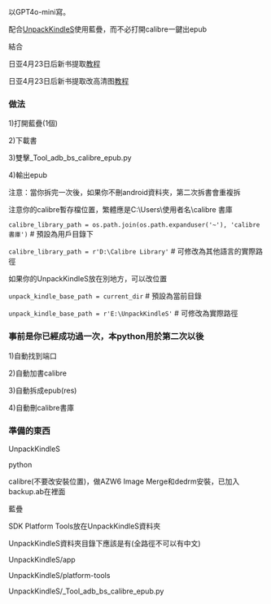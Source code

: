 以GPT4o-mini寫。


配合[UnpackKindleS](https://github.com/Aeroblast/UnpackKindleS)使用藍疊，而不必打開calibre一鍵出epub

結合

日亚4月23日后新书提取[教程](https://books.fishhawk.top/forum/680f133909bd607077257da8)

日亚4月23日后新书提取改高清图[教程](https://books.fishhawk.top/forum/6810a15109bd6070772647fc)


### 做法

1)打開藍疊(1個)

2)下載書

3)雙擊_Tool_adb_bs_calibre_epub.py

4)輸出epub

注意：當你拆完一次後，如果你不刪android資料夾，第二次拆書會重複拆


注意你的calibre暫存檔位置，繁體應是C:\Users\使用者名\calibre 書庫

`calibre_library_path = os.path.join(os.path.expanduser('~'), 'calibre 書庫')`  # 預設為用戶目錄下

`calibre_library_path = r'D:\Calibre Library'`  # 可修改為其他語言的實際路徑


如果你的UnpackKindleS放在別地方，可以改位置

`unpack_kindle_base_path = current_dir`  # 預設為當前目錄

`unpack_kindle_base_path = r'E:\UnpackKindleS'`  # 可修改為實際路徑


### 事前是你已經成功過一次，本python用於第二次以後

1)自動找到端口

2)自動加書calibre

3)自動拆成epub(res)

4)自動刪calibre書庫


### 準備的東西

UnpackKindleS

python

calibre(不要改安裝位置)，做AZW6 Image Merge和dedrm安裝，已加入backup.ab在裡面

藍疊

SDK Platform Tools放在UnpackKindleS資料夾

UnpackKindleS資料夾目錄下應該是有(全路徑不可以有中文)

UnpackKindleS/app

UnpackKindleS/platform-tools

UnpackKindleS/_Tool_adb_bs_calibre_epub.py



